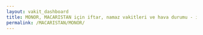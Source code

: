 ```yaml
---
layout: vakit_dashboard
title: MONOR, MACARISTAN için iftar, namaz vakitleri ve hava durumu - ilçe/eyalet seç
permalink: /MACARISTAN/MONOR/
---
```


<script type="text/javascript">
  var GLOBAL_COUNTRY = 'MACARISTAN';
  var GLOBAL_CITY = 'MONOR';
  var GLOBAL_STATE = '';
  var lat = 72;
  var lon = 21;
</script>
